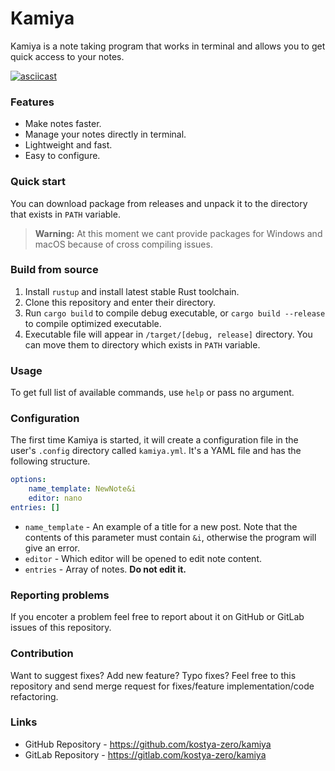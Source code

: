 # Kamiya

Kamiya is a note taking program that works in terminal and allows you to get quick access to your notes.

[![asciicast](https://asciinema.org/a/584606.svg)](https://asciinema.org/a/584606?speed=2&autoplay=1)

### Features

- Make notes faster.
- Manage your notes directly in  terminal.
- Lightweight and fast.
- Easy to configure.

### Quick start

You can download package from releases and unpack it to the directory that exists in `PATH` variable.

> **Warning:** At this moment we cant provide packages for Windows and macOS because of cross compiling issues.

### Build from source

1. Install `rustup` and install latest stable Rust toolchain.
2. Clone this repository and enter their directory.
3. Run `cargo build` to compile debug executable, or `cargo build --release` to compile optimized executable.
4. Executable file will appear in `/target/[debug, release]` directory. You can move them to directory which exists in `PATH` variable.

### Usage

To get full list of available commands, use `help` or pass no argument.

### Configuration

The first time Kamiya is started, it will create a configuration file in the user's `.config` directory called `kamiya.yml`.
It's a YAML file and has the following structure.

```yml
options: 
    name_template: NewNote&i
    editor: nano
entries: []
```
- `name_template` - An example of a title for a new post. Note that the contents of this parameter must contain `&i`, otherwise the program will give an error.
- `editor` - Which editor will be opened to edit note content.
- `entries` - Array of notes. **Do not edit it.**

### Reporting problems

If you encoter a problem feel free to report about it on GitHub or GitLab issues of this repository.

### Contribution

Want to suggest fixes? Add new feature? Typo fixes? 
Feel free to this repository and send merge request for fixes/feature implementation/code refactoring.

### Links

- GitHub Repository - https://github.com/kostya-zero/kamiya
- GitLab Repository - https://gitlab.com/kostya-zero/kamiya

